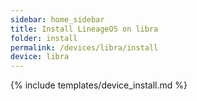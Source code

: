 ```yaml
---
sidebar: home_sidebar
title: Install LineageOS on libra
folder: install
permalink: /devices/libra/install
device: libra
---
```

{% include templates/device_install.md %}
